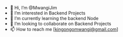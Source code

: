 - 👋 Hi, I’m @MwangiJim
- 👀 I’m interested in Backend Projects
- 🌱 I’m currently learning the backend Node
- 💞️ I’m looking to collaborate on Backend Projects
- 📫 How to reach me [kingongomwangi@gmail.com]

<!---
MwangiJim/MwangiJim is a ✨ special ✨ repository because its `README.md` (this file) appears on your GitHub profile.
You can click the Preview link to take a look at your changes.
--->
